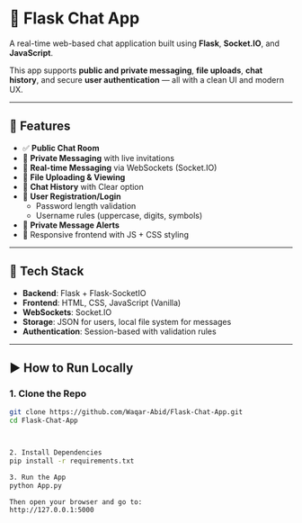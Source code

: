# 🧠 Flask Chat App

A real-time web-based chat application built using **Flask**, **Socket.IO**, and **JavaScript**.

This app supports **public and private messaging**, **file uploads**, **chat history**, and secure **user authentication** — all with a clean UI and modern UX.

---

## 🚀 Features

- ✅ **Public Chat Room**
- 🔐 **Private Messaging** with live invitations
- 💬 **Real-time Messaging** via WebSockets (Socket.IO)
- 📁 **File Uploading & Viewing**
- 📜 **Chat History** with Clear option
- 👤 **User Registration/Login**
  - Password length validation
  - Username rules (uppercase, digits, symbols)
- 🔔 **Private Message Alerts**
- 🎨 Responsive frontend with JS + CSS styling

---

## 📂 Tech Stack

- **Backend**: Flask + Flask-SocketIO
- **Frontend**: HTML, CSS, JavaScript (Vanilla)
- **WebSockets**: Socket.IO
- **Storage**: JSON for users, local file system for messages
- **Authentication**: Session-based with validation rules

---

## ▶️ How to Run Locally

### 1. Clone the Repo
```bash
git clone https://github.com/Waqar-Abid/Flask-Chat-App.git
cd Flask-Chat-App



2. Install Dependencies
pip install -r requirements.txt

3. Run the App
python App.py

Then open your browser and go to:
http://127.0.0.1:5000
